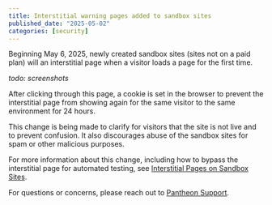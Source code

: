 ```yaml
---
title: Interstitial warning pages added to sandbox sites
published_date: "2025-05-02"
categories: [security]
---
```


Beginning May 6, 2025, newly created sandbox sites (sites not on a paid plan) will an interstitial page when a visitor loads a page for the first time.

_todo: screenshots_

After clicking through this page, a cookie is set in the browser to prevent the interstitial page from showing again for the same visitor to the same environment for 24 hours.

This change is being made to clarify for visitors that the site is not live and to prevent confusion. It also discourages abuse of the sandbox sites for spam or other malicious purposes.

For more information about this change, including how to bypass the interstitial page for automated testing, see [Interstitial Pages on Sandbox Sites](/interstitial-pages-on-sandbox-sites/).

For questions or concerns, please reach out to [Pantheon Support](https://support.pantheon.io).

